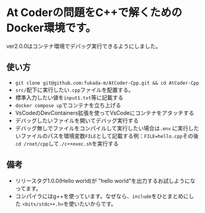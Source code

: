 # At Coderの問題をC++で解くためのDocker環境です。
ver2.0.0はコンテナ環境でデバッグ実行できるようにしました。

## 使い方
- ```git clone git@github.com:fukada-m/AtCoder-Cpp.git && cd AtCoder-Cpp``` 
- `src/`配下に実行したい`.cpp`ファイルを配置する。
- 標準入力したい値を`input1.txt`等に記載する
- `docker compose up`でコンテナを立ち上げる
- VsCodeのDevContainers拡張を使ってVsCodeにコンテナをアタッチする
- デバッグしたいファイルを開いてデバッグ実行する
- デバッグ無しでファイルをコンパイルして実行したい場合は`.env` に実行したいファイルのパスを環境変数`FILE`として記載する例：`FILE=hello.cpp`その後`cd /root/cpp`して`./c++exec.sh`を実行する

## 備考
- リリースタグ1.0.0(Hello world)が "hello world"を出力するお試しようになってます。
- コンパイラにはg++を使っています。なぜなら、`include`をひとまとめにした `<bits/stdc++.h>`を使いたいからです。
